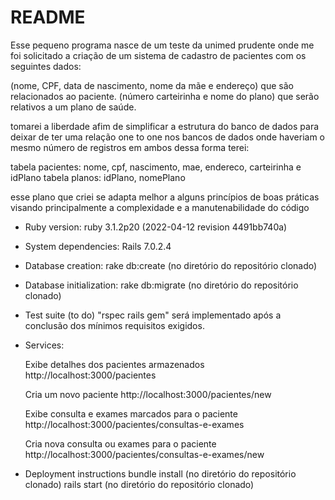 # README

  Esse pequeno programa nasce de um teste da unimed prudente onde me foi solicitado a criação de um sistema de cadastro de pacientes com os seguintes dados:
  
  (nome, CPF, data de nascimento, nome da mãe e endereço) que são relacionados ao paciente.
  (número carteirinha e nome do plano) que serão relativos a um plano de saúde.
  
  tomarei a liberdade afim de simplificar a estrutura do banco de dados para deixar de ter uma relação one to one nos bancos de dados onde haveriam o mesmo número de registros em ambos dessa forma terei:
  
  tabela pacientes:
  nome, cpf, nascimento, mae, endereco, carteirinha e idPlano
  tabela planos:
  idPlano, nomePlano 
  
  esse plano que criei se adapta melhor a alguns princípios de boas práticas visando principalmente a complexidade e a manutenabilidade do código

* Ruby version: ruby 3.1.2p20 (2022-04-12 revision 4491bb740a)

* System dependencies: Rails 7.0.2.4

* Database creation: rake db:create (no diretório do repositório clonado)                   

* Database initialization: rake db:migrate (no diretório do repositório clonado)

* Test suite (to do)
  "rspec rails gem" será implementado após a conclusão dos mínimos requisitos exigidos.
  
* Services:

  Exibe detalhes dos pacientes armazenados
  http://localhost:3000/pacientes
  
  Cria um novo paciente
  http://localhost:3000/pacientes/new
  
  Exibe consulta e exames marcados para o paciente
  http://localhost:3000/pacientes/consultas-e-exames
  
  Cria nova consulta ou exames para o paciente
  http://localhost:3000/pacientes/consultas-e-exames/new
  
* Deployment instructions
  bundle install (no diretório do repositório clonado)
  rails start (no diretório do repositório clonado)

